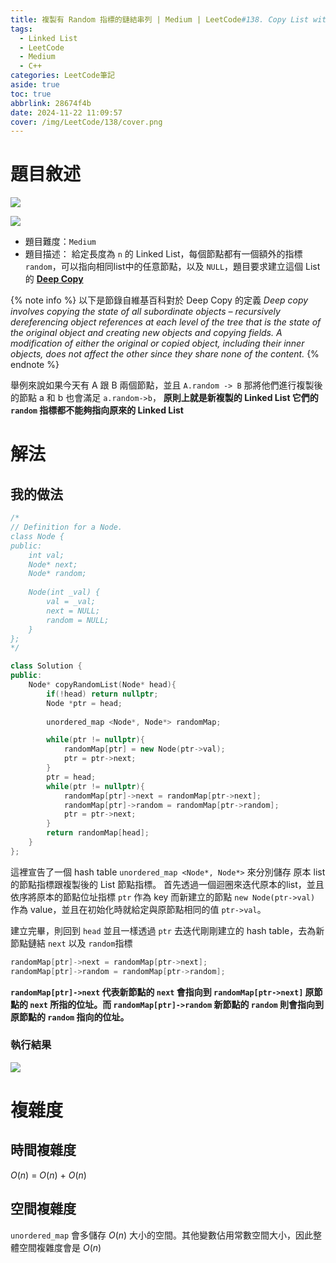 ```yaml
---
title: 複製有 Random 指標的鏈結串列 | Medium | LeetCode#138. Copy List with Random Pointer
tags:
  - Linked List
  - LeetCode
  - Medium
  - C++
categories: LeetCode筆記
aside: true
toc: true
abbrlink: 28674f4b
date: 2024-11-22 11:09:57
cover: /img/LeetCode/138/cover.png
---
```


# 題目敘述

![](/img/LeetCode/138/question.jpeg)

![](/img/LeetCode/138/question2.jpeg)

- 題目難度：`Medium`
- 題目描述： 給定長度為 `n` 的 Linked List，每個節點都有一個額外的指標 `random`，可以指向相同list中的任意節點，以及 `NULL`，題目要求建立這個 List 的 **[Deep Copy](https://en.wikipedia.org/wiki/Object_copying#Deep_copy)** 

{% note info %}
以下是節錄自維基百科對於 Deep Copy 的定義
*Deep copy involves copying the state of all subordinate objects – recursively dereferencing object references at each level of the tree that is the state of the original object and creating new objects and copying fields. A modification of either the original or copied object, including their inner objects, does not affect the other since they share none of the content.*
{% endnote %}

舉例來說如果今天有 A 跟 B 兩個節點，並且 `A.random -> B` 那將他們進行複製後的節點 a 和 b 也會滿足 `a.random->b`， **原則上就是新複製的 Linked List 它們的 `random` 指標都不能夠指向原來的 Linked List**

# 解法

## 我的做法

```cpp
/*
// Definition for a Node.
class Node {
public:
    int val;
    Node* next;
    Node* random;
    
    Node(int _val) {
        val = _val;
        next = NULL;
        random = NULL;
    }   
};
*/

class Solution {
public:
    Node* copyRandomList(Node* head){
        if(!head) return nullptr;
        Node *ptr = head;
        
        unordered_map <Node*, Node*> randomMap;

        while(ptr != nullptr){
            randomMap[ptr] = new Node(ptr->val);
            ptr = ptr->next;
        }
        ptr = head;
        while(ptr != nullptr){
            randomMap[ptr]->next = randomMap[ptr->next];
            randomMap[ptr]->random = randomMap[ptr->random];
            ptr = ptr->next;
        }
        return randomMap[head];
    }
};
```

這裡宣告了一個 hash table `unordered_map <Node*, Node*>` 來分別儲存 原本 list 的節點指標跟複製後的 List 節點指標。 首先透過一個迴圈來迭代原本的list，並且依序將原本的節點位址指標 `ptr` 作為 key 而新建立的節點 `new Node(ptr->val)` 作為 value，並且在初始化時就給定與原節點相同的值 `ptr->val`。

建立完畢，則回到 `head` 並且一樣透過 `ptr` 去迭代剛剛建立的 hash table，去為新節點鏈結 `next` 以及 `random`指標

```cpp
randomMap[ptr]->next = randomMap[ptr->next];
randomMap[ptr]->random = randomMap[ptr->random];
```

**`randomMap[ptr]->next` 代表新節點的 `next` 會指向到 `randomMap[ptr->next]` 原節點的 `next` 所指的位址。而 `randomMap[ptr]->random` 新節點的 `random` 則會指向到原節點的 `random` 指向的位址。**


### 執行結果

![](/img/LeetCode/138/result.jpeg)

# 複雜度

## 時間複雜度

$O(n)$ = $O(n)$ + $O(n)$

## 空間複雜度

`unordered_map` 會多儲存 $O(n)$ 大小的空間。其他變數佔用常數空間大小，因此整體空間複雜度會是 $O(n )$